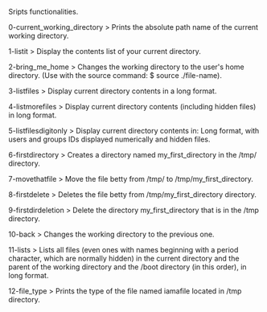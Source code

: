 Sripts functionalities.



0-current_working_directory > Prints the absolute path name of the current working directory.

1-listit > Display the contents list of your current directory.

2-bring_me_home > Changes the working directory to the user's home directory. (Use with the source command: $ source ./file-name).

3-listfiles > Display current directory contents in a long format.

4-listmorefiles > Display current directory contents (including hidden files) in long format.

5-listfilesdigitonly > Display current directory contents in: Long format, with users and groups IDs displayed numerically and
		       hidden files.

6-firstdirectory > Creates a directory named my_first_directory in the /tmp/ directory.

7-movethatfile > Move the file betty from /tmp/ to /tmp/my_first_directory.

8-firstdelete > Deletes the file betty from /tmp/my_first_directory directory.

9-firstdirdeletion > Delete the directory my_first_directory that is in the /tmp directory.

10-back > Changes the working directory to the previous one.

11-lists >  Lists all files (even ones with names beginning with a period character, which are normally hidden) in the current
	    directory and the parent of the working directory and the /boot directory (in this order), in long format.

12-file_type > Prints the type of the file named iamafile located in /tmp directory.